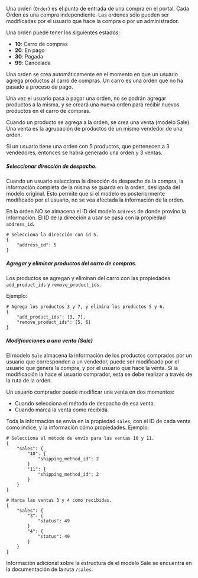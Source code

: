 Una orden (`Order`) es el punto de entrada de una compra en el portal. Cada Orden es una compra independiente.
Las ordenes sólo pueden ser modificadas por el usuario que hace la compra o por un administrador.

Una orden puede tener los siguientes estados:

- **10**: Carro de compras
- **20**: En pago
- **30**: Pagada
- **99**: Cancelada

Una orden se crea automáticamente en el momento en que un usuario agrega productos al carro de compras.
Un carro es una orden que no ha pasado a proceso de pago.

Una vez el usuario pasa a pagar una orden, no se podrán agregar productos a la misma, y se creará una
nueva orden para recibir nuevos productos en el carro de compras.

Cuando un producto se agrega a la orden, se crea una venta (modelo Sale).
Una venta es la agrupación de productos de un mismo vendedor de una orden.

Si un usuario tiene una orden con 5 productos, que pertenecen a 3 vendedores, entonces se habrá generado
una orden y 3 ventas.

##### Seleccionar dirección de despacho.

Cuando un usuario selecciona la dirección de despacho de la compra, la información completa de la misma
se guarda en la orden, desligada del modelo original. Esto permite que si el modelo es posteriormente
modificado por el usuario, no se vea afectada la información de la orden.

En la orden NO se almacena el ID del modelo `Address` de donde provino la información.
El ID de la dirección a usar se pasa con la propiedad `address_id`.

```
# Selecciona la dirección con id 5.
{
    "address_id": 5
}
```

##### Agregar y eliminar productos del carro de compras.

Los productos se agregan y eliminan del carro con las propiedades `add_product_ids` y `remove_product_ids`.

Ejemplo:

```
# Agrega los productos 3 y 7, y elimina los productos 5 y 6.
{
    "add_product_ids": [3, 7],
    "remove_product_ids": [5, 6]
}
```

##### Modificaciones a una venta (Sale)

El modelo `Sale` almacena la información de los productos comprados por un usuario que corresponden a
un vendedor, puede ser modificado por el usuario que genera la compra, y por el usuario que hace la venta.
Si la modificación la hace el usuario comprador, esta se debe realizar a través de la ruta de la orden.

Un usuario comprador puede modificar una venta en dos momentos:
 - Cuando selecciona el método de despacho de esa venta.
 - Cuando marca la venta como recibida.

Toda la información se envía en la propiedad `sales`, con el ID de cada venta como indice, y la información
cómo propiedades. Ejemplo:

```
# Selecciona el método de envío para las ventas 10 y 11.
{
    "sales": {
        "10": {
            "shipping_method_id": 2
        }
        "11": {
            "shipping_method_id": 2
        }
    }
}

# Marca las ventas 3 y 4 como recibidas.
{
    "sales": {
        "3": {
            "status": 49
        }
        "4": {
            "status": 49
        }
    }
}
```

Información adicional sobre la estructura de el modelo Sale se encuentra en la documentación de la
ruta `/sales`.
